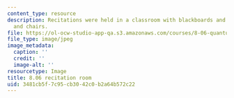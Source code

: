 ```yaml
---
content_type: resource
description: Recitations were held in a classroom with blackboards and  moveable tables
  and chairs.
file: https://ol-ocw-studio-app-qa.s3.amazonaws.com/courses/8-06-quantum-physics-iii-spring-2016/3481cb5f7c95cb3042c0b2a64b572c22_8.06_2.jpg
file_type: image/jpeg
image_metadata:
  caption: ''
  credit: ''
  image-alt: ''
resourcetype: Image
title: 8.06 recitation room
uid: 3481cb5f-7c95-cb30-42c0-b2a64b572c22
---
```

